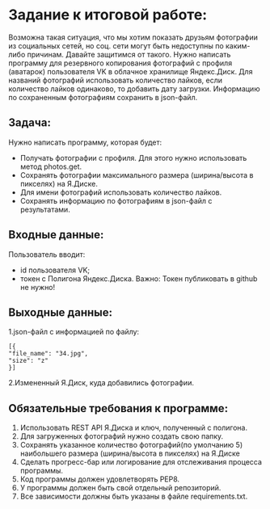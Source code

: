 # Задание к итоговой работе:
Возможна такая ситуация, что мы хотим показать друзьям фотографии из социальных сетей, но соц. сети могут быть недоступны по каким-либо причинам. Давайте защитимся от такого.
Нужно написать программу для резервного копирования фотографий с профиля (аватарок) пользователя VK в облачное хранилище Яндекс.Диск.
Для названий фотографий использовать количество лайков, если количество лайков одинаково, то добавить дату загрузки.
Информацию по сохраненным фотографиям сохранить в json-файл.

## Задача:
Нужно написать программу, которая будет:

* Получать фотографии с профиля. Для этого нужно использовать метод photos.get.
* Сохранять фотографии максимального размера (ширина/высота в пикселях) на Я.Диске.
* Для имени фотографий использовать количество лайков.
* Сохранять информацию по фотографиям в json-файл с результатами.

## Входные данные:
Пользователь вводит:

* id пользователя VK;
* токен с Полигона Яндекс.Диска. Важно: Токен публиковать в github не нужно!

## Выходные данные:
1.json-файл с информацией по файлу:

    [{
    "file_name": "34.jpg",
    "size": "z"
    }]
2.Измененный Я.Диск, куда добавились фотографии.
## Обязательные требования к программе:
1. Использовать REST API Я.Диска и ключ, полученный с полигона.
2. Для загруженных фотографий нужно создать свою папку.
3. Сохранять указанное количество фотографий(по умолчанию 5) наибольшего размера (ширина/высота в пикселях) на Я.Диске
4. Сделать прогресс-бар или логирование для отслеживания процесса программы.
5. Код программы должен удовлетворять PEP8.
6. У программы должен быть свой отдельный репозиторий.
7. Все зависимости должны быть указаны в файле requiremеnts.txt.